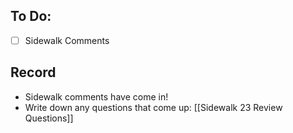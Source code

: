 ## To Do:
- [ ] Sidewalk Comments


## Record
- Sidewalk comments have come in!
- Write down any questions that come up: [[Sidewalk 23 Review Questions]]